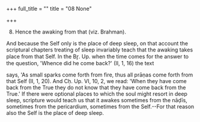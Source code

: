 +++
full_title = ""
title = "08 None"

+++


8. Hence the awaking from that (viz. Brahman).

And because the Self only is the place of deep sleep, on that account the scriptural chapters treating of sleep invariably teach that the awaking takes place from that Self. In the Br̥. Up. when the time comes for the answer to the question, 'Whence did he come back?' (II, 1, 16) the text

says, 'As small sparks come forth from fire, thus all prāṇas come forth from that Self (II, 1, 20). And Cḥ. Up. VI, 10, 2, we read: 'When they have come back from the True they do not know that they have come back from the True.' If there were optional places to which the soul might resort in deep sleep, scripture would teach us that it awakes sometimes from the nāḍīs, sometimes from the pericardium, sometimes from the Self.--For that reason also the Self is the place of deep sleep.

